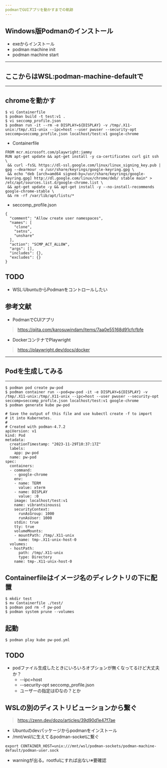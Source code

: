 ```yaml
---
podmanでGUIアプリを動かすまでの軌跡
---
```


## Windows版Podmanのインストール
* exeからインストール
* podman machine init
* podman machine start

---
## ここからはWSL:podman-machine-defaultで
---

## chromeを動かす
```
$ vi Containerfile
$ podman build -t test:v1 .
$ vi seccomp_profile.json
$ podman run -it --rm -e DISPLAY=${DISPLAY} -v /tmp/.X11-unix:/tmp/.X11-unix --ipc=host --user pwuser --security-opt seccomp=seccomp_profile.json localhost/test:v1 google-chrome
```

* Containerfile
```
FROM mcr.microsoft.com/playwright:jammy
RUN apt-get update && apt-get install -y ca-certificates curl git ssh \
 && curl -fsSL https://dl-ssl.google.com/linux/linux_signing_key.pub | gpg --dearmour -o /usr/share/keyrings/google-keyring.gpg \
 && echo "deb [arch=amd64 signed-by=/usr/share/keyrings/google-keyring.gpg] http://dl.google.com/linux/chrome/deb/ stable main" > /etc/apt/sources.list.d/google-chrome.list \
 && apt-get update -y && apt-get install -y --no-install-recommends google-chrome-stable \
 && rm -rf /var/lib/apt/lists/*
```

* seccomp_profile.json
```
{
  "comment": "Allow create user namespaces",
  "names": [
    "clone",
    "setns",
    "unshare"
  ],
  "action": "SCMP_ACT_ALLOW",
  "args": [],
  "includes": {},
  "excludes": {}
}
```

## TODO
* WSL:UbuntuからPodmanをコントロールしたい

## 参考文献
* PodmanでCUIアプリ
> https://qiita.com/karosuwindam/items/7aa0e55168d91cfcfbfe
* DockerコンテナでPlaywright
> https://playwright.dev/docs/docker


---
## Podを生成してみる
---

```
$ podman pod create pw-pod
$ podman container run --pod=pw-pod -it -e DISPLAY=${DISPLAY} -v /tmp/.X11-unix:/tmp/.X11-unix --ipc=host --user pwuser --security-opt seccomp=seccomp_profile.json localhost/test:v1 google-chrome
$ podman generate kube pw-pod
```

```
# Save the output of this file and use kubectl create -f to import
# it into Kubernetes.
#
# Created with podman-4.7.2
apiVersion: v1
kind: Pod
metadata:
  creationTimestamp: "2023-11-29T10:37:17Z"
  labels:
    app: pw-pod
  name: pw-pod
spec:
  containers:
  - command:
    - google-chrome
    env:
    - name: TERM
      value: xterm
    - name: DISPLAY
      value: :0
    image: localhost/test:v1
    name: vibrantsinoussi
    securityContext:
      runAsGroup: 1000
      runAsUser: 1000
    stdin: true
    tty: true
    volumeMounts:
    - mountPath: /tmp/.X11-unix
      name: tmp-.X11-unix-host-0
  volumes:
  - hostPath:
      path: /tmp/.X11-unix
      type: Directory
    name: tmp-.X11-unix-host-0
```

## Containerfileはイメージ名のディレクトリの下に配置
```
$ mkdir test
$ mv Containerfile ./test/
$ podman pod rm -f pw-pod
$ podman system prune --volumes
```

## 起動
```
$ podman play kube pw-pod.yml
```

## TODO
* podファイル生成したときにいろいろオプションが無くなってるけど大丈夫か？
  * --ipc=host
  * --security-opt seccomp_profile.json
  * ユーザーの指定はIDなの？とか

## WSLの別のディストリビューションから繋ぐ
> https://zenn.dev/dozo/articles/39d90d1e47f7ae
* Ubuntuのdevパッケージからpodmanをインストール
* /mnt/wsl/に生えてるpodman-socketに繋ぐ
```
export CONTAINER_HOST=unix:///mnt/wsl/podman-sockets/podman-machine-default/podman-user.sock
```
* warningが出る。rootfulにすれば出ない※要確認
